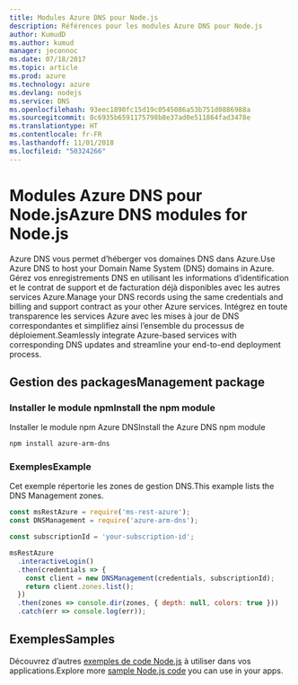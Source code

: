```yaml
---
title: Modules Azure DNS pour Node.js
description: Références pour les modules Azure DNS pour Node.js
author: KumudD
ms.author: kumud
manager: jeconnoc
ms.date: 07/18/2017
ms.topic: article
ms.prod: azure
ms.technology: azure
ms.devlang: nodejs
ms.service: DNS
ms.openlocfilehash: 93eec1890fc15d19c0545086a53b751d0886988a
ms.sourcegitcommit: 8c6935b6591175798b8e37ad0e511864fad3478e
ms.translationtype: HT
ms.contentlocale: fr-FR
ms.lasthandoff: 11/01/2018
ms.locfileid: "50324266"
---
```

# <a name="azure-dns-modules-for-nodejs"></a><span data-ttu-id="ade76-103">Modules Azure DNS pour Node.js</span><span class="sxs-lookup"><span data-stu-id="ade76-103">Azure DNS modules for Node.js</span></span>

<span data-ttu-id="ade76-104">Azure DNS vous permet d’héberger vos domaines DNS dans Azure.</span><span class="sxs-lookup"><span data-stu-id="ade76-104">Use Azure DNS to host your Domain Name System (DNS) domains in Azure.</span></span> <span data-ttu-id="ade76-105">Gérez vos enregistrements DNS en utilisant les informations d’identification et le contrat de support et de facturation déjà disponibles avec les autres services Azure.</span><span class="sxs-lookup"><span data-stu-id="ade76-105">Manage your DNS records using the same credentials and billing and support contract as your other Azure services.</span></span> <span data-ttu-id="ade76-106">Intégrez en toute transparence les services Azure avec les mises à jour de DNS correspondantes et simplifiez ainsi l’ensemble du processus de déploiement.</span><span class="sxs-lookup"><span data-stu-id="ade76-106">Seamlessly integrate Azure-based services with corresponding DNS updates and streamline your end-to-end deployment process.</span></span>

## <a name="management-package"></a><span data-ttu-id="ade76-107">Gestion des packages</span><span class="sxs-lookup"><span data-stu-id="ade76-107">Management package</span></span>

### <a name="install-the-npm-module"></a><span data-ttu-id="ade76-108">Installer le module npm</span><span class="sxs-lookup"><span data-stu-id="ade76-108">Install the npm module</span></span>

<span data-ttu-id="ade76-109">Installer le module npm Azure DNS</span><span class="sxs-lookup"><span data-stu-id="ade76-109">Install the Azure DNS npm module</span></span>

```bash
npm install azure-arm-dns
```

### <a name="example"></a><span data-ttu-id="ade76-110">Exemples</span><span class="sxs-lookup"><span data-stu-id="ade76-110">Example</span></span>

<span data-ttu-id="ade76-111">Cet exemple répertorie les zones de gestion DNS.</span><span class="sxs-lookup"><span data-stu-id="ade76-111">This example lists the DNS Management zones.</span></span>

```javascript
const msRestAzure = require('ms-rest-azure');
const DNSManagement = require('azure-arm-dns');

const subscriptionId = 'your-subscription-id';

msRestAzure
  .interactiveLogin()
  .then(credentials => {
    const client = new DNSManagement(credentials, subscriptionId);
    return client.zones.list();
  })
  .then(zones => console.dir(zones, { depth: null, colors: true }))
  .catch(err => console.log(err));
```

## <a name="samples"></a><span data-ttu-id="ade76-112">Exemples</span><span class="sxs-lookup"><span data-stu-id="ade76-112">Samples</span></span>

<span data-ttu-id="ade76-113">Découvrez d’autres [exemples de code Node.js](https://azure.microsoft.com/resources/samples/?platform=nodejs) à utiliser dans vos applications.</span><span class="sxs-lookup"><span data-stu-id="ade76-113">Explore more [sample Node.js code](https://azure.microsoft.com/resources/samples/?platform=nodejs) you can use in your apps.</span></span>
